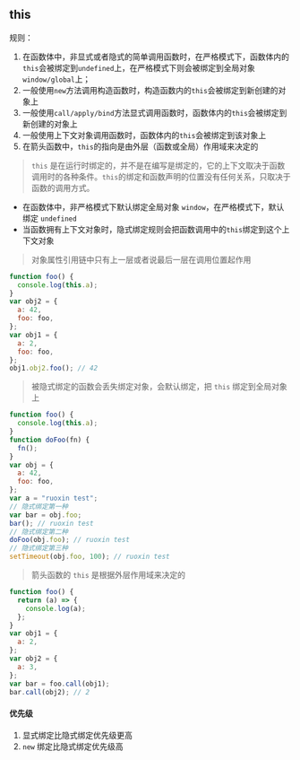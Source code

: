 ## this
规则：
1. 在函数体中，非显式或者隐式的简单调用函数时，在严格模式下，函数体内的 `this`会被绑定到`undefined`上，在严格模式下则会被绑定到全局对象`window/global`上；
2. 一般使用`new`方法调用构造函数时，构造函数内的`this`会被绑定到新创建的对象上
3. 一般使用`call/apply/bind`方法显式调用函数时，函数体内的`this`会被绑定到新创建的对象上
4. 一般使用上下文对象调用函数时，函数体内的`this`会被绑定到该对象上
5. 在箭头函数中，`this`的指向是由外层（函数或全局）作用域来决定的


> `this` 是在运行时绑定的，并不是在编写是绑定的，它的上下文取决于函数调用时的各种条件。`this`的绑定和函数声明的位置没有任何关系，只取决于函数的调用方式。

- 在函数体中，非严格模式下默认绑定全局对象 `window`，在严格模式下，默认绑定 `undefined`
- 当函数拥有上下文对象时，隐式绑定规则会把函数调用中的`this`绑定到这个上下文对象


> 对象属性引用链中只有上一层或者说最后一层在调用位置起作用
```js
function foo() {
  console.log(this.a);
}
var obj2 = {
  a: 42,
  foo: foo,
};
var obj1 = {
  a: 2,
  foo: foo,
};
obj1.obj2.foo(); // 42
```

> 被隐式绑定的函数会丢失绑定对象，会默认绑定，把 `this` 绑定到全局对象上

```js
function foo() {
  console.log(this.a);
}
function doFoo(fn) {
  fn();
}
var obj = {
  a: 42,
  foo: foo,
};
var a = "ruoxin test";
// 隐式绑定第一种
var bar = obj.foo;
bar(); // ruoxin test
// 隐式绑定第二种
doFoo(obj.foo); // ruoxin test
// 隐式绑定第三种
setTimeout(obj.foo, 100); // ruoxin test
```

> 箭头函数的 `this` 是根据外层作用域来决定的

```js
function foo() {
  return (a) => {
    console.log(a);
  };
}
var obj1 = {
  a: 2,
};
var obj2 = {
  a: 3,
};
var bar = foo.call(obj1);
bar.call(obj2); // 2
```

#### 优先级

1. 显式绑定比隐式绑定优先级更高
2. `new` 绑定比隐式绑定优先级高
